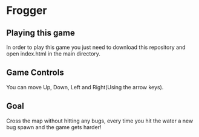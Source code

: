 # Frogger

## Playing this game
In order to play this game you just need to download this repository and open index.html in the main directory.

## Game Controls
You can move Up, Down, Left and Right(Using the arrow keys).

## Goal
Cross the map without hitting any bugs, every time you hit the water a new bug spawn and the game gets harder!
